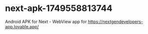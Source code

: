 # next-apk-1749558813744
Android APK for Next - WebView app for https://nextgendevelopers-app.lovable.app/
